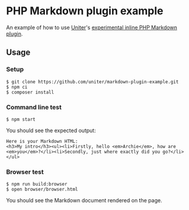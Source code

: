 # PHP Markdown plugin example

An example of how to use [Uniter][]'s [experimental inline PHP Markdown plugin][].

## Usage

### Setup
```shell
$ git clone https://github.com/uniter/markdown-plugin-example.git
$ npm ci
$ composer install
```

### Command line test
```shell
$ npm start
```
You should see the expected output:
```
Here is your Markdown HTML:
<h3>My intro</h3><ul><li>Firstly, hello <em>Archie</em>, how are <em>you</em>?</li><li>Secondly, just where exactly did you go?</li></ul> 
```

### Browser test
```shell
$ npm run build:browser
$ open browser/browser.html
```
You should see the Markdown document rendered on the page.

[Uniter]: https://github.com/asmblah/uniter
[experimental inline PHP Markdown plugin]: https://github.com/uniter/markdown-plugin
